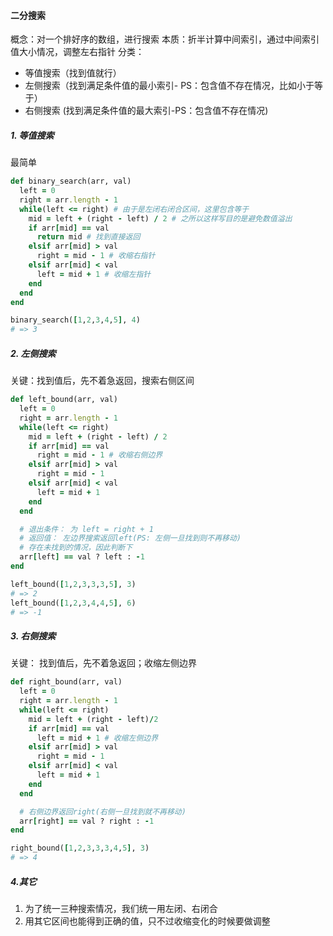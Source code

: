 #### 二分搜索
概念：对一个排好序的数组，进行搜索
本质：折半计算中间索引，通过中间索引值大小情况，调整左右指针
分类：
- 等值搜索（找到值就行）
- 左侧搜索（找到满足条件值的最小索引- PS：包含值不存在情况，比如小于等于）
- 右侧搜索 (找到满足条件值的最大索引-PS：包含值不存在情况)

##### 1. 等值搜索
最简单
```ruby
def binary_search(arr, val)
  left = 0
  right = arr.length - 1
  while(left <= right) # 由于是左闭右闭合区间，这里包含等于
    mid = left + (right - left) / 2 # 之所以这样写目的是避免数值溢出
    if arr[mid] == val
      return mid # 找到直接返回
    elsif arr[mid] > val
      right = mid - 1 # 收缩右指针
    elsif arr[mid] < val
      left = mid + 1 # 收缩左指针
    end
  end
end

binary_search([1,2,3,4,5], 4)
# => 3
```

##### 2. 左侧搜索
关键：找到值后，先不着急返回，搜索右侧区间

```ruby
def left_bound(arr, val)
  left = 0
  right = arr.length - 1
  while(left <= right)
    mid = left + (right - left) / 2
    if arr[mid] == val
      right = mid - 1 # 收缩右侧边界
    elsif arr[mid] > val
      right = mid - 1
    elsif arr[mid] < val
      left = mid + 1
    end
  end

  # 退出条件： 为 left = right + 1
  # 返回值： 左边界搜索返回left(PS: 左侧一旦找到则不再移动)
  # 存在未找到的情况，因此判断下
  arr[left] == val ? left : -1
end

left_bound([1,2,3,3,3,5], 3)
# => 2
left_bound([1,2,3,4,4,5], 6)
# => -1
```

##### 3. 右侧搜索
关键： 找到值后，先不着急返回；收缩左侧边界

```ruby
def right_bound(arr, val)
  left = 0
  right = arr.length - 1
  while(left <= right)
    mid = left + (right - left)/2
    if arr[mid] == val
      left = mid + 1 # 收缩左侧边界
    elsif arr[mid] > val
      right = mid - 1
    elsif arr[mid] < val
      left = mid + 1
    end
  end

  # 右侧边界返回right(右侧一旦找到就不再移动)
  arr[right] == val ? right : -1
end

right_bound([1,2,3,3,3,4,5], 3)
# => 4
```

##### 4.其它
1. 为了统一三种搜索情况，我们统一用左闭、右闭合
2. 用其它区间也能得到正确的值，只不过收缩变化的时候要做调整
